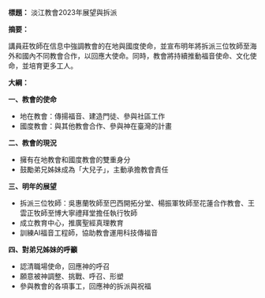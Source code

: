 **標題：** 淡江教會2023年展望與拆派

**摘要：**

講員莊牧師在信息中強調教會的在地與國度使命，並宣布明年將拆派三位牧師至海外和國內不同教會合作，以回應大使命。同時，教會將持續推動福音使命、文化使命，並培育更多工人。

**大綱：**

**一、教會的使命**

* 地在教會：傳揚福音、建造門徒、參與社區工作
* 國度教會：與其他教會合作、參與神在臺灣的計畫

**二、教會的現況**

* 擁有在地教會和國度教會的雙重身分
* 鼓勵弟兄姊妹成為「大兒子」，主動承擔教會責任

**三、明年的展望**

* 拆派三位牧師：吳惠蘭牧師至巴西開拓分堂、楊振軍牧師至花蓮合作教會、王雲正牧師至博大寧禮拜堂擔任執行牧師
* 成立教育中心，推廣聖經真理教育
* 訓練AI福音工程師，協助教會運用科技傳福音

**四、對弟兄姊妹的呼籲**

* 認清職場使命，回應神的呼召
* 願意被神調整、挑戰、呼召、形塑
* 參與教會的各項事工，回應神的拆派與祝福